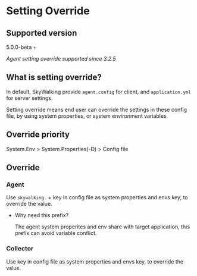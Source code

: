 # Setting Override
## Supported version
5.0.0-beta + 

_Agent setting override supported since 3.2.5_

## What is setting override?
In default, SkyWalking provide `agent.config` for client, and `application.yml` for server settings. 

Setting override means end user can override the settings in these config file, by using system properties, or system environment variables.

## Override priority
System.Env > System.Properties(-D) > Config file
 
## Override
### Agent
Use `skywalking.` + key in config file as system properties and envs key, to override the value.

- Why need this prefix?

  The agent system properites and env share with target application, this prefix can avoid variable conflict.
  
### Collector
Use key in config file as system properties and envs key, to override the value.